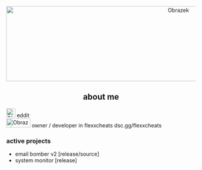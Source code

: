 

<div align="center">
  <img src="https://i.imgur.com/y1ddS4Y.gif" alt="Obrazek" width="900" height="200">
</div>

<div align="center">
  <h2> about me </h2>
</div>

<div align="left">
  <img src="https://i.imgur.com/p9vrMmK.png" alt="Obrazek" width="24" height="24">
  <a>eddit</a>
</div>

<div align="left">
  <img src="https://i.imgur.com/DrCbamj.png" alt="Obrazek" width="64" height="24">
  <a>owner / developer in flexxcheats dsc.gg/flexxcheats</a>
</div>

### active projects
- email bomber v2 [release/source]
- system monitor [release]
